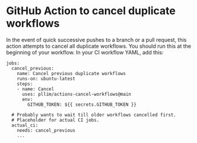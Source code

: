 # GitHub Action to cancel duplicate workflows

In the event of quick successive pushes to a branch or a pull request,
this action attempts to cancel all duplicate workflows. You should run
this at the beginning of your workflow. In your CI workflow YAML, add this:

```
jobs:
  cancel_previous:
    name: Cancel previous duplicate workflows
    runs-on: ubuntu-latest
    steps:
    - name: Cancel
      uses: pllim/actions-cancel-workflows@main
      env:
        GITHUB_TOKEN: ${{ secrets.GITHUB_TOKEN }}

  # Probably wants to wait till older workflows cancelled first.
  # Placeholder for actual CI jobs.
  actual_ci:
    needs: cancel_previous
    ...
```
